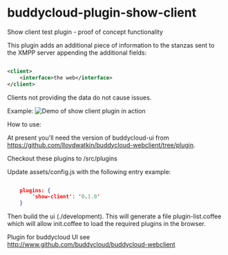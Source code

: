 buddycloud-plugin-show-client
=============================

Show client test plugin - proof of concept functionality

This plugin adds an additional piece of information to the stanzas sent to the XMPP server appending the additional fields:

```xml

<client>
    <interface>the web</interface>
</client>
```

Clients not providing the data do not cause issues.

Example:
![Demo of show client plugin in action](raw/master/docs/screen-shot.png)

How to use:

At present you'll need the version of buddycloud-ui from https://github.com/lloydwatkin/buddycloud-webclient/tree/plugin.

Checkout these plugins to /src/plugins

Update assets/config.js with the following entry example:

```json

    plugins: {
        'show-client': '0.1.0'
    }
```

Then build the ui (./development). This will generate a file plugin-list.coffee which will allow init.coffee to load the required plugins in the browser.

Plugin for buddycloud UI see http://www.github.com/buddycloud/buddycloud-webclient
